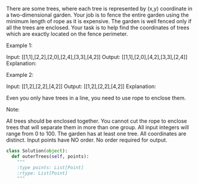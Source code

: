 There are some trees, where each tree is represented by (x,y) coordinate in a two-dimensional garden. Your job is to fence the entire garden using the minimum length of rope as it is expensive. The garden is well fenced only if all the trees are enclosed. Your task is to help find the coordinates of trees which are exactly located on the fence perimeter.

Example 1:

Input: [[1,1],[2,2],[2,0],[2,4],[3,3],[4,2]]
Output: [[1,1],[2,0],[4,2],[3,3],[2,4]]
Explanation:




Example 2:

Input: [[1,2],[2,2],[4,2]]
Output: [[1,2],[2,2],[4,2]]
Explanation:

Even you only have trees in a line, you need to use rope to enclose them. 



 Note: 

All trees should be enclosed together. You cannot cut the rope to enclose trees that will separate them in more than one group.
All input integers will range from 0 to 100. 
The garden has at least one tree. 
All coordinates are distinct. 
Input points have NO order. No order required for output.




```python
class Solution(object):
  def outerTrees(self, points):
    """
    :type points: List[Point]
    :rtype: List[Point]
    """
```
